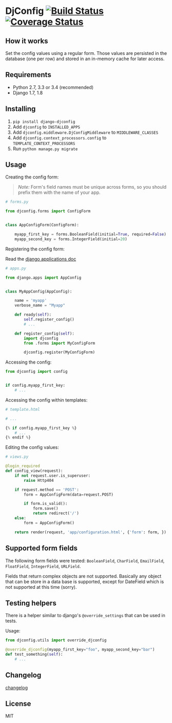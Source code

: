 # DjConfig [![Build Status](https://travis-ci.org/nitely/django-djconfig.png)](https://travis-ci.org/nitely/django-djconfig) [![Coverage Status](https://coveralls.io/repos/nitely/django-djconfig/badge.png?branch=master)](https://coveralls.io/r/nitely/django-djconfig?branch=master)


## How it works

Set the config values using a regular form.
Those values are persisted in the database (one per row)
and stored in an in-memory cache for later access.

## Requirements

* Python 2.7, 3.3 or 3.4 (recommended)
* Django 1.7, 1.8

## Installing

1. `pip install django-djconfig`
2. Add `djconfig` to `INSTALLED_APPS`
3. Add `djconfig.middleware.DjConfigMiddleware` to `MIDDLEWARE_CLASSES`
4. Add `djconfig.context_processors.config` to `TEMPLATE_CONTEXT_PROCESSORS`
5. Run `python manage.py migrate`

## Usage

Creating the config form:

> *Note:*
> Form's field names must be unique across forms, so you should prefix them with the name of your app.

```python
# forms.py

from djconfig.forms import ConfigForm


class AppConfigForm(ConfigForm):

    myapp_first_key = forms.BooleanField(initial=True, required=False)
    myapp_second_key = forms.IntegerField(initial=20)
```

Registering the config form:

Read the [django applications doc](https://docs.djangoproject.com/en/1.8/ref/applications/)

```python
# apps.py

from django.apps import AppConfig


class MyAppConfig(AppConfig):

    name = 'myapp'
    verbose_name = "Myapp"

    def ready(self):
        self.register_config()
        # ...

    def register_config(self):
        import djconfig
        from .forms import MyConfigForm

        djconfig.register(MyConfigForm)
```

Accessing the config:

```python
from djconfig import config


if config.myapp_first_key:
    # ...
```

Accessing the config within templates:

```python
# template.html

# ...

{% if config.myapp_first_key %}
    # ...
{% endif %}
```

Editing the config values:

```python
# views.py

@login_required
def config_view(request):
    if not request.user.is_superuser:
        raise Http404

    if request.method == 'POST':
        form = AppConfigForm(data=request.POST)

        if form.is_valid():
            form.save()
            return redirect('/')
    else:
        form = AppConfigForm()

    return render(request, 'app/configuration.html', {'form': form, })
```

## Supported form fields

The following form fields were tested: `BooleanField`, `CharField`,
`EmailField`, `FloatField`, `IntegerField`, `URLField`.

Fields that return complex objects are not supported.
Basically any object that can be store in a data base is supported,
except for DateField which is not supported at this time (sorry).


## Testing helpers

There is a helper similar to django's `@override_settings` that can be used in tests.

Usage:
```python
from djconfig.utils import override_djconfig

@override_djconfig(myapp_first_key="foo", myapp_second_key="bar")
def test_something(self):
    # ...
```


## Changelog

[changelog](https://github.com/nitely/django-djconfig/blob/master/HISTORY.md)

## License

MIT
